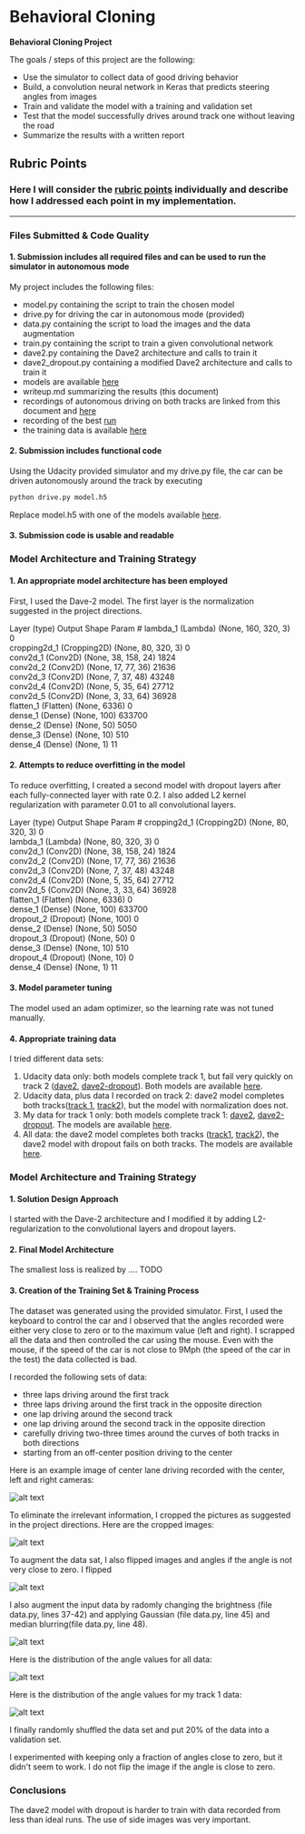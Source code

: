 # **Behavioral Cloning** 

**Behavioral Cloning Project**

The goals / steps of this project are the following:
* Use the simulator to collect data of good driving behavior
* Build, a convolution neural network in Keras that predicts steering angles from images
* Train and validate the model with a training and validation set
* Test that the model successfully drives around track one without leaving the road
* Summarize the results with a written report


[//]: # (Image References)

[image1]: ./writeup/input_images.png "Original Images"
[image2]: ./writeup/cropped_images.png "Cropped Images"
[image3]: ./writeup/flipped_images.png "Flipped Images"
[image4]: ./writeup/augmented_images.png "Augmented Images"
[image5]: ./writeup/hist-all.png "Steering Angle Distribution"
[image6]: ./writeup/hist-track1.png "Steering Angle (track1 only)"

## Rubric Points
### Here I will consider the [rubric points](https://review.udacity.com/#!/rubrics/432/view) individually and describe how I addressed each point in my implementation.  

---
### Files Submitted & Code Quality

#### 1. Submission includes all required files and can be used to run the simulator in autonomous mode

My project includes the following files:
* model.py containing the script to train the chosen model
* drive.py for driving the car in autonomous mode (provided)
* data.py containing the script to load the images and the data augmentation
* train.py containing the script to train a given convolutional network
* dave2.py containing the Dave2 architecture and calls to train it
* dave2_dropout.py containing a modified Dave2 architecture and calls to train it
* models are available [here](http://www.cs.virginia.edu/~ans5k/CarND-Behavioral-Cloning-P3)
* writeup.md summarizing the results (this document)
* recordings of autonomous driving on both tracks are linked from this document and [here](./models/udacity_and_track_2/)
* recording of the best [run](./models/udacity_and_track_2/dave2_track1.mp4)
* the training data is available [here](https://github.com/ananevans/CarND-Behavioral-Cloning-P3-Data)

#### 2. Submission includes functional code

Using the Udacity provided simulator and my drive.py file, the car can be driven autonomously around the track by executing 
```sh
python drive.py model.h5
```
Replace model.h5 with one of the models available [here](http://www.cs.virginia.edu/~ans5k/CarND-Behavioral-Cloning-P3).


#### 3. Submission code is usable and readable

### Model Architecture and Training Strategy

#### 1. An appropriate model architecture has been employed

First, I used the Dave-2 model. The first layer is the normalization suggested in the project directions.

Layer (type)                 Output Shape              Param # 
lambda_1 (Lambda)            (None, 160, 320, 3)       0         
cropping2d_1 (Cropping2D)    (None, 80, 320, 3)        0         
conv2d_1 (Conv2D)            (None, 38, 158, 24)       1824      
conv2d_2 (Conv2D)            (None, 17, 77, 36)        21636     
conv2d_3 (Conv2D)            (None, 7, 37, 48)         43248     
conv2d_4 (Conv2D)            (None, 5, 35, 64)         27712     
conv2d_5 (Conv2D)            (None, 3, 33, 64)         36928     
flatten_1 (Flatten)          (None, 6336)              0         
dense_1 (Dense)              (None, 100)               633700    
dense_2 (Dense)              (None, 50)                5050      
dense_3 (Dense)              (None, 10)                510       
dense_4 (Dense)              (None, 1)                 11        


#### 2. Attempts to reduce overfitting in the model

To reduce overfitting, I created a second model with dropout layers after each fully-connected layer with rate 0.2. I also added L2 kernel regularization with parameter 0.01 to all convolutional layers.

Layer (type)                 Output Shape              Param # 
cropping2d_1 (Cropping2D)    (None, 80, 320, 3)        0         
lambda_1 (Lambda)            (None, 80, 320, 3)        0         
conv2d_1 (Conv2D)            (None, 38, 158, 24)       1824      
conv2d_2 (Conv2D)            (None, 17, 77, 36)        21636     
conv2d_3 (Conv2D)            (None, 7, 37, 48)         43248     
conv2d_4 (Conv2D)            (None, 5, 35, 64)         27712     
conv2d_5 (Conv2D)            (None, 3, 33, 64)         36928     
flatten_1 (Flatten)          (None, 6336)              0         
dense_1 (Dense)              (None, 100)               633700    
dropout_2 (Dropout)          (None, 100)               0         
dense_2 (Dense)              (None, 50)                5050      
dropout_3 (Dropout)          (None, 50)                0         
dense_3 (Dense)              (None, 10)                510       
dropout_4 (Dropout)          (None, 10)                0         
dense_4 (Dense)              (None, 1)                 11        

#### 3. Model parameter tuning

The model used an adam optimizer, so the learning rate was not tuned manually.

#### 4. Appropriate training data

I tried different data sets:
1. Udacity data only: both models complete track 1, but fail very quickly on track 2 ([dave2](http://www.cs.virginia.edu/~ans5k/CarND-Behavioral-Cloning-P3/udacity_data_augmentation/dave2.mp4), [dave2-dropout](http://www.cs.virginia.edu/~ans5k/CarND-Behavioral-Cloning-P3/udacity_data_augmentation/dave2-dropout.mp4)). Both models are available [here](http://www.cs.virginia.edu/~ans5k/CarND-Behavioral-Cloning-P3/udacity_data_augmentation/).
2. Udacity data, plus data I recorded on track 2: dave2 model completes both tracks([track 1](http://www.cs.virginia.edu/~ans5k/CarND-Behavioral-Cloning-P3/udacity_and_track_2/dave2_track1.mp4), [track2](http://www.cs.virginia.edu/~ans5k/CarND-Behavioral-Cloning-P3/udacity_and_track_2/dave2_track2.mp4)), but the model with normalization does not.
3. My data for track 1 only: both models complete track 1: [dave2](http://www.cs.virginia.edu/~ans5k/CarND-Behavioral-Cloning-P3/noras_data/dave2-track1.mp4), [dave2-dropout](http://www.cs.virginia.edu/~ans5k/CarND-Behavioral-Cloning-P3/noras_data/dave2-dropout_track1.mp4). The models are available [here](http://www.cs.virginia.edu/~ans5k/CarND-Behavioral-Cloning-P3/noras_data/).
4. All data: the dave2 model completes both tracks ([track1](http://www.cs.virginia.edu/~ans5k/CarND-Behavioral-Cloning-P3/noras_data/dave2-all-track1.mp4), [track2](http://www.cs.virginia.edu/~ans5k/CarND-Behavioral-Cloning-P3/noras_data/dave2-all-track2.mp4)), the dave2 model with dropout fails on both tracks. The models are available [here](http://www.cs.virginia.edu/~ans5k/CarND-Behavioral-Cloning-P3/noras_data/).

### Model Architecture and Training Strategy

#### 1. Solution Design Approach

I started with the Dave-2 architecture and I modified it by adding L2-regularization to the convolutional layers and dropout layers. 

#### 2. Final Model Architecture

The smallest loss is realized by .... TODO

#### 3. Creation of the Training Set & Training Process

The dataset was generated using the provided simulator. First, I used the keyboard to control the car and I observed that the angles recorded were either very close to zero or to the maximum value (left and right). I scrapped all the data and then controlled the car using the mouse. Even with the mouse, if the speed of the car is not close to 9Mph (the speed of the car in the test) the data collected is bad. 

I recorded the following sets of data:
* three laps driving around the first track
* three laps driving around the first track in the opposite direction
* one lap driving around the second track
* one lap driving around the second track in the opposite direction
* carefully driving two-three times around the curves of both tracks in both directions
* starting from an off-center position driving to the center

Here is an example image of center lane driving recorded with the center, left and right cameras:

![alt text][image1]

To eliminate the irrelevant information, I cropped the pictures as suggested in the project directions. Here are the cropped images:

![alt text][image2]

To augment the data sat, I also flipped images and angles if the angle is not very close to zero. I flipped 

![alt text][image3]

I also augment the input data by radomly changing the brightness (file data.py, lines 37-42) and applying Gaussian (file data.py, line 45)  and median blurring(file data.py, line 48).

![alt text][image4]

Here is the distribution of the angle values for all data:

![alt text][image5]

Here is the distribution of the angle values for my track 1 data:

![alt text][image6]

I finally randomly shuffled the data set and put 20% of the data into a validation set. 

I experimented with keeping only a fraction of angles close to zero, but it didn't seem to work. I do not flip the image if the angle is close to zero.

### Conclusions

The dave2 model with dropout is harder to train with data recorded from less than ideal runs. The use of side images was very important. 

